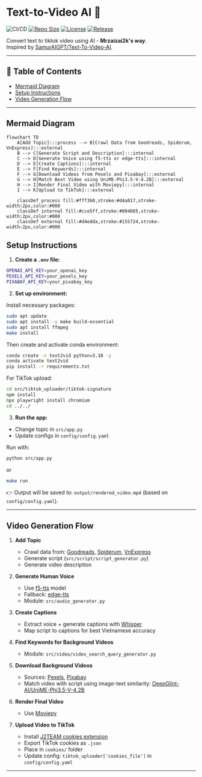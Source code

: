 # Text-to-Video AI 🚀

![CI/CD](https://github.com/mrzaizai2k/auto_tiktok/actions/workflows/workloads.yaml/badge.svg)
[![Repo Size](https://img.shields.io/github/repo-size/mrzaizai2k/auto_tiktok?style=flat-square)](https://github.com/mrzaizai2k/auto_tiktok)
[![License](https://img.shields.io/github/license/mrzaizai2k/auto_tiktok?style=flat-square)](https://opensource.org/licenses/MIT)
[![Release](https://img.shields.io/github/v/release/mrzaizai2k/auto_tiktok?style=flat-square)](https://github.com/mrzaizai2k/auto_tiktok/releases)

Convert text to tiktok video using AI - **Mrzaizai2k's way**.  
Inspired by [SamurAIGPT/Text-To-Video-AI](https://github.com/SamurAIGPT/Text-To-Video-AI).

---

## 📑 Table of Contents
- [Mermaid Diagram](#mermaid-diagram)
- [Setup Instructions](#setup-instructions)
- [Video Generation Flow](#video-generation-flow)

---

## Mermaid Diagram

```mermaid
flowchart TD
    A[Add Topic]:::process --> B[Crawl Data from Goodreads, Spiderum, VnExpress]:::external
    B --> C[Generate Script and Description]:::internal
    C --> D[Generate Voice using f5-tts or edge-tts]:::internal
    D --> E[Create Captions]:::internal
    E --> F[Find Keywords]:::internal
    F --> G[Download Videos from Pexels and Pixabay]:::external
    G --> H[Match Best Video using UniME-Phi3.5-V-4.2B]:::external
    H --> I[Render Final Video with Moviepy]:::internal
    I --> K[Upload to TikTok]:::external

    classDef process fill:#fff3b0,stroke:#d4a017,stroke-width:2px,color:#000
    classDef internal fill:#cce5ff,stroke:#004085,stroke-width:2px,color:#000
    classDef external fill:#d4edda,stroke:#155724,stroke-width:2px,color:#000
```

## Setup Instructions

1. **Create a `.env` file:**
```bash
OPENAI_API_KEY=your_openai_key
PEXELS_API_KEY=your_pexels_key
PIXABAY_API_KEY=your_pixabay_key
````

2. **Set up environment:**

Install necessary packages:

```bash
sudo apt update
sudo apt install -y make build-essential
sudo apt install ffmpeg
make install
```

Then create and activate conda environment:

```bash
conda create -n text2vid python=3.10 -y
conda activate text2vid
pip install -r requirements.txt
```

For TikTok upload:

```bash
cd src/tiktok_uploader/tiktok-signature
npm install
npx playwright install chromium
cd ../../
```

3. **Run the app:**

* Change topic in `src/app.py`
* Update configs in `config/config.yaml`

Run with:

```bash
python src/app.py
```

or

```bash
make run
```

👉 Output will be saved to:
`output/rendered_video.mp4` (based on `config/config.yaml`).

---

## Video Generation Flow

1. **Add Topic**

   * Crawl data from: [Goodreads](https://www.goodreads.com/), [Spiderum](https://spiderum.com/), [VnExpress](https://vnexpress.net/)
   * Generate script (`src/script/script_generator.py`)
   * Generate video description

2. **Generate Human Voice**

   * Use [f5-tts](https://huggingface.co/spaces/hynt/F5-TTS-Vietnamese-100h) model
   * Fallback: [edge-tts](https://pypi.org/project/edge-tts/)
   * Module: `src/audio_generator.py`

3. **Create Captions**

   * Extract voice + generate captions with [Whisper](https://github.com/openai/whisper)
   * Map script to captions for best Vietnamese accuracy

4. **Find Keywords for Background Videos**

   * Module: `src/video/video_search_query_generator.py`

5. **Download Background Videos**

   * Sources: [Pexels](https://www.pexels.com/), [Pixabay](https://pixabay.com/)
   * Match video with script using image-text similarity: [DeepGlint-AI/UniME-Phi3.5-V-4.2B](https://huggingface.co/DeepGlint-AI/UniME-Phi3.5-V-4.2B)

6. **Render Final Video**

   * Use [Moviepy](https://pypi.org/project/moviepy/)

7. **Upload Video to TikTok**

   * Install [J2TEAM cookies extension](https://microsoftedge.microsoft.com/addons/detail/j2team-cookies/lmakhegealefmkbnagibiebebncemhgn?hl=en-US)
   * Export TikTok cookies as `.json`
   * Place in `cookies/` folder
   * Update config: `tiktok_uploader['cookies_file']` in `config/config.yaml`

---


